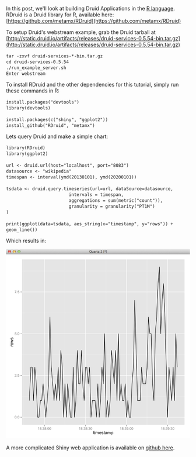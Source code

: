 In this post, we'll look at building Druid Applications in the [R language](http://www.r-project.org/). RDruid is a Druid library for R, available here: [https://github.com/metamx/RDruid](https://github.com/metamx/RDruid) 

To setup Druid's webstream example, grab the Druid tarball at [http://static.druid.io/artifacts/releases/druid-services-0.5.54-bin.tar.gz](http://static.druid.io/artifacts/releases/druid-services-0.5.54-bin.tar.gz)

	tar -zxvf druid-services-*-bin.tar.gz
    cd druid-services-0.5.54
    ./run_example_server.sh
    Enter webstream

To install RDruid and the other dependencies for this tutorial, simply run these commands in R:

	install.packages("devtools")
	library(devtools)
 
	install.packages(c("shiny", "ggplot2"))
	install_github("RDruid", "metamx")

Lets query Druid and make a simple chart:

	library(RDruid)
    library(ggplot2)
    
    url <- druid.url(host="localhost", port="8083")
    datasource <- "wikipedia"
    timespan <- interval(ymd(20130101), ymd(20200101))

    tsdata <- druid.query.timeseries(url=url, dataSource=datasource,
                            intervals = timespan,
                            aggregations = sum(metric("count")),
                            granularity = granularity("PT1M")
    )
    
	print(ggplot(data=tsdata, aes_string(x="timestamp", y="rows")) + geom_line())
    
Which results in:

![Druid GGPlot Time Series](/_posts/r_druid_ggplot.png)
  
A more complicated Shiny web application is available on [github here](https://github.com/rjurney/druid-application-development/tree/master/R).